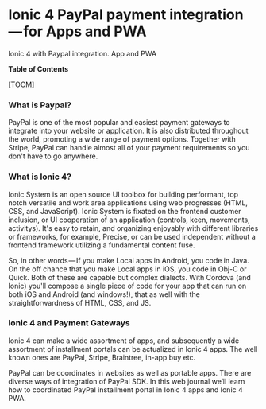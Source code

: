 # Ionic 4 PayPal payment integration — for Apps and PWA
Ionic 4 with Paypal integration. App and PWA

**Table of Contents**

[TOCM]

### What is Paypal?

PayPal is one of the most popular and easiest payment gateways to integrate into your website or application. It is also distributed throughout the world, promoting a wide range of payment options. Together with Stripe, PayPal can handle almost all of your payment requirements so you don't have to go anywhere.

### What is Ionic 4?

Ionic System is an open source UI toolbox for building performant, top notch versatile and work area applications using web progresses (HTML, CSS, and JavaScript). Ionic System is fixated on the frontend customer inclusion, or UI cooperation of an application (controls, keen, movements, activitys). It's easy to retain, and organizing enjoyably with different libraries or frameworks, for example, Precise, or can be used independent without a frontend framework utilizing a fundamental content fuse.

So, in other words — If you make Local apps in Android, you code in Java. On the off chance that you make Local apps in iOS, you code in Obj-C or Quick. Both of these are capable but complex dialects. With Cordova (and Ionic) you'll compose a single piece of code for your app that can run on both iOS and Android (and windows!), that as well with the straightforwardness of HTML, CSS, and JS.

### Ionic 4 and Payment Gateways

Ionic 4 can make a wide assortment of apps, and subsequently a wide assortment of installment portals can be actualized in Ionic 4 apps. The well known ones are PayPal, Stripe, Braintree, in-app buy etc.

PayPal can be coordinates in websites as well as portable apps. There are diverse ways of integration of PayPal SDK. In this web journal we’ll learn how to coordinated PayPal installment portal in Ionic 4 apps and Ionic 4 PWA.
